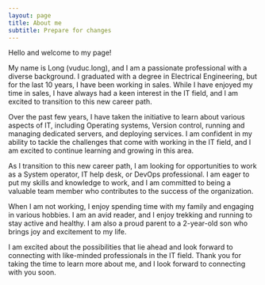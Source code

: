 ```yaml
---
layout: page
title: About me
subtitle: Prepare for changes
---
```


Hello and welcome to my page!

My name is Long (vuduc.long), and I am a passionate professional with a diverse background. I graduated with a degree in Electrical Engineering, but for the last 10 years, I have been working in sales. While I have enjoyed my time in sales, I have always had a keen interest in the IT field, and I am excited to transition to this new career path.

Over the past few years, I have taken the initiative to learn about various aspects of IT, including Operating systems, Version control, running and managing dedicated servers, and deploying services. I am confident in my ability to tackle the challenges that come with working in the IT field, and I am excited to continue learning and growing in this area.

As I transition to this new career path, I am looking for opportunities to work as a System operator, IT help desk, or DevOps professional. I am eager to put my skills and knowledge to work, and I am committed to being a valuable team member who contributes to the success of the organization.

When I am not working, I enjoy spending time with my family and engaging in various hobbies. I am an avid reader, and I enjoy trekking and running to stay active and healthy. I am also a proud parent to a 2-year-old son who brings joy and excitement to my life.

I am excited about the possibilities that lie ahead and look forward to connecting with like-minded professionals in the IT field. Thank you for taking the time to learn more about me, and I look forward to connecting with you soon.
